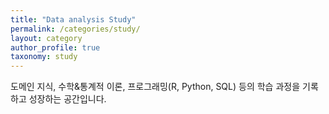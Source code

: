 ```yaml
---
title: "Data analysis Study"
permalink: /categories/study/
layout: category
author_profile: true
taxonomy: study
---
```


도메인 지식, 수학&통계적 이론, 프로그래밍(R, Python, SQL) 등의 학습 과정을 기록하고 성장하는 공간입니다.
